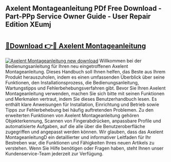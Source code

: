 ## Axelent Montageanleitung PDf Free Download - Part-PPp Service Owner Guide - User Repair Edition XEumj

# <h2><a href="http://df7v39.blite.top/?on=Axelent+Montageanleitung">🔗Download 👉🔴 Axelent Montageanleitung</a></h2>

[![Axelent Montageanleitung new download](https://i.imgur.com/lujVjoI.png)](http://df7v39.blite.top/?on=Axelent+Montageanleitung)
Willkommen bei der Bedienungsanleitung für Ihren neu eingetroffenen Axelent Montageanleitung. Dieses Handbuch soll Ihnen helfen, das Beste aus Ihrem Produkt herauszuholen, indem es einen umfassenden Überblick über seine Funktionen, den Installationsprozess, die Bedienungsanleitung, Wartungstipps und Fehlerbehebungsverfahren gibt. Bevor Sie Ihren Axelent Montageanleitung verwenden, machen Sie sich bitte mit seinen Funktionen und Merkmalen vertraut, indem Sie dieses Benutzerhandbuch lesen. Es enthält klare Anweisungen für Installation, Einrichtung und Betrieb sowie Tipps zur Fehlerbehebung bei häufig auftretenden Problemen. Zu den erweiterten Funktionen von Axelent Montageanleitung gehören Objekterkennung, Scannen von Fingerabdrücken, anpassbare Profile und automatisierte Aufgaben, auf die alle über die Benutzeroberfläche zugegriffen und angepasst werden können. Wir glauben, dass das Axelent MontageanleitungD ein detaillierter und informativer Leitfaden für Ihr Bestreben war, die Funktionen und Fähigkeiten Ihres neuen Artikels zu verstehen. Wenn Sie Hilfe benötigen oder Fragen haben, steht Ihnen unser Kundenservice-Team jederzeit zur Verfügung.
